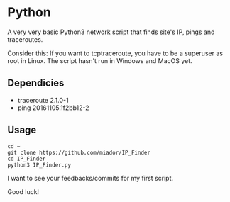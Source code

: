 # Python


A very very basic Python3 network script that finds site's IP, pings and traceroutes.

Consider this:
If you want to tcptraceroute, you have to be a superuser as root in Linux.
The script hasn't run in Windows and MacOS yet. 

## Dependicies

* traceroute 2.1.0-1
* ping 20161105.1f2bb12-2

## Usage

    cd ~ 
    git clone https://github.com/miador/IP_Finder 
    cd IP_Finder
    python3 IP_Finder.py

I want to see your feedbacks/commits for my first script.

Good luck!
